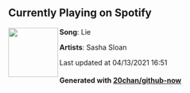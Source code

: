 ## Currently Playing on Spotify

[<img align="left" width="100" src="https://i.scdn.co/image/ab67616d00001e021e4429a14d693b418b198056">](https://open.spotify.com/album/7v0KN0VlHJZrhAbSbxEZvZ)

**Song**: Lie

**Artists**: Sasha Sloan

Last updated at 04/13/2021 16:51

#### Generated with [20chan/github-now](https://github.com/20chan/github-now)